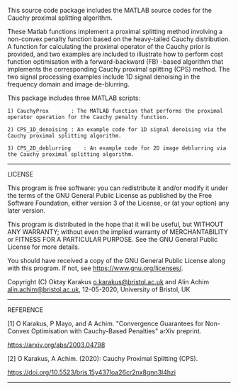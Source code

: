 This source code package includes the MATLAB source codes for the Cauchy proximal splitting algorithm.

These Matlab functions implement a proximal splitting method involving a non-convex penalty function based on the heavy-tailed Cauchy distribution. A function for calculating the proximal operator of the Cauchy prior is provided, and two examples are included to illustrate how to perform cost function optimisation with a forward-backward (FB) -based algorithm that implements the corresponding Cauchy proximal splitting (CPS) method. The two signal processing examples include 1D signal denoising in the frequency domain and image de-blurring.

This package includes three MATLAB scripts:

	1) CauchyProx		: The MATLAB function that performs the proximal operator operation for the Cauchy penalty function.
				  
	2) CPS_1D_denoising	: An example code for 1D signal denoising via the Cauchy proximal splitting algorithm.
				  
	3) CPS_2D_deblurring	: An example code for 2D image deblurring via the Cauchy proximal splitting algorithm.
				  		
*****************************************************************************************************************
LICENSE

This program is free software: you can redistribute it and/or modify
it under the terms of the GNU General Public License as published by
the Free Software Foundation, either version 3 of the License, or
(at your option) any later version.

This program is distributed in the hope that it will be useful,
but WITHOUT ANY WARRANTY; without even the implied warranty of
MERCHANTABILITY or FITNESS FOR A PARTICULAR PURPOSE.  See the
GNU General Public License for more details.

You should have received a copy of the GNU General Public License
along with this program.  If not, see <https://www.gnu.org/licenses/>.

Copyright (C) Oktay Karakus <o.karakus@bristol.ac.uk> 
		and 
	      Alin Achim <alin.achim@bristol.ac.uk>, 
	      12-05-2020, University of Bristol, UK
	      
*****************************************************************************************************************
REFERENCE

[1] O Karakus, P Mayo, and A Achim. "Convergence Guarantees for Non-Convex Optimisation with Cauchy-Based Penalties"
       arXiv preprint.

https://arxiv.org/abs/2003.04798

[2] O Karakus, A Achim. (2020): Cauchy Proximal Splitting (CPS). 
	
https://doi.org/10.5523/bris.15y437loa26cr2nx8gnn3l4hzi
	
*****************************************************************************************************************

